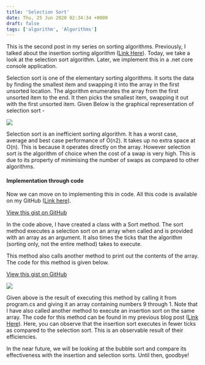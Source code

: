 ```yaml
---
title: 'Selection Sort'
date: Thu, 25 Jun 2020 02:34:34 +0000
draft: false
tags: ['algorithm', 'Algorithms']
---
```


This is the second post in my series on sorting algorithms. Previously, I talked about the insertion sorting algorithm ([Link Here](http://abhinavpradeep.com/blog/algorithms/insertion-sort/)). Today, we take a look at the selection sort algorithm. Later, we implement this in a .net core console application.

Selection sort is one of the elementary sorting algorithms. It sorts the data by finding the smallest item and swapping it into the array in the first unsorted location. The algorithm enumerates the array from the first unsorted item to the end. It then picks the smallest item, swapping it out with the first unsorted item. Given Below is the graphical representation of selection sort -

![](http://abhinavpradeep.com/wp-content/uploads/2020/06/Selection-Sort-Gif.gif)

Selection sort is an inefficient sorting algorithm. It has a worst case, average and best case performance of O(n2). It takes up no extra space at O(n). This is because it operates directly on the array. However selection sort is the algorithm of choice when the cost of a swap is very high. This is due to its property of minimising the number of swaps as compared to other algorithms.

#### Implementation through code

Now we can move on to implementing this in code. All this code is available on my GitHub ([Link here](https://github.com/AbhinavPradeep/SortingArrays)).

<a href="https://gist.github.com/AbhinavPradeep/39372f7ea0e3eed28c4d2b7a4e1bb655">View this gist on GitHub</a>

In the code above, I have created a class with a Sort method. The sort method executes a selection sort on an array when called and is provided with an array as an argument. It also times the ticks that the algorithm (sorting only, not the entire method) takes to execute.

This method also calls another method to print out the contents of the array. The code for this method is given below.

<a href="https://gist.github.com/AbhinavPradeep/b573b0f9cd3c50c59a30246baaca516d">View this gist on GitHub</a>

![](http://abhinavpradeep.com/wp-content/uploads/2020/06/Screen-Shot-2020-06-25-at-12.14.30-pm.png)

Given above is the result of executing this method by calling it from program.cs and giving it an array containing numbers 9 through 1. Note that I have also called another method to execute an insertion sort on the same array. The code for this method can be found in my previous blog post ([Link Here](http://abhinavpradeep.com/blog/algorithms/insertion-sort/)). Here, you can observe that the insertion sort executes in fewer ticks as compared to the selection sort. This is an observable result of their efficiencies.

In the near future, we will be looking at the bubble sort and compare its effectiveness with the insertion and selection sorts. Until then, goodbye!